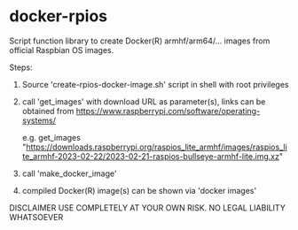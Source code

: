 # docker-rpios

Script function library to create Docker(R) armhf/arm64/... images from official Raspbian OS images.

Steps:
1. Source 'create-rpios-docker-image.sh' script in shell with root privileges
2. call 'get_images' with  download URL as parameter(s), links can be obtained from https://www.raspberrypi.com/software/operating-systems/

   e.g.   get_images "https://downloads.raspberrypi.org/raspios_lite_armhf/images/raspios_lite_armhf-2023-02-22/2023-02-21-raspios-bullseye-armhf-lite.img.xz"

3. call 'make_docker_image'
4. compiled Docker(R) image(s) can be shown via 'docker images'


DISCLAIMER
USE COMPLETELY AT YOUR OWN RISK. NO LEGAL LIABILITY WHATSOEVER

